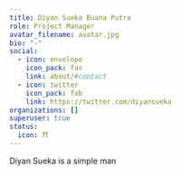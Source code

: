 ```yaml
---
title: Diyan Sueka Buana Putra
role: Project Manager
avatar_filename: avatar.jpg
bio: "-"
social:
  - icon: envelope
    icon_pack: fas
    link: about/#contact
  - icon: twitter
    icon_pack: fab
    link: https://twitter.com/diyansueka
organizations: []
superuser: true
status:
  icon: ⛩
---
```

Diyan Sueka is a simple man
